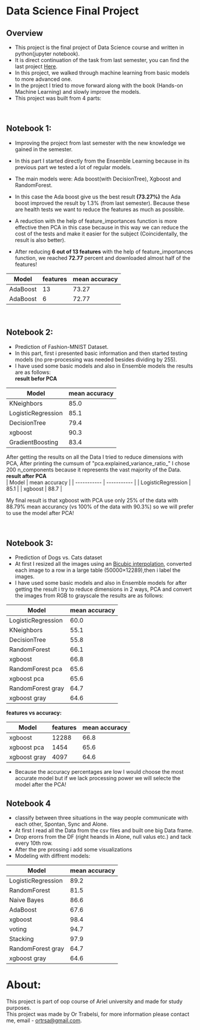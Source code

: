 # Data Science Final Project

## Overview 
- This project is the final project of Data Science course and written in python(jupyter notebook).    
- It is direct continuation of the task from last semester, you can find the last project [Here](https://github.com/ortrsa/Data_Science_Final_Project).
- In this project, we walked through machine learning from basic models to more advanced one.
- In the project I tried to move forward along with the book (Hands-on Machine Learning) and slowly improve the models.
- This project was built from 4 parts:    
  
<br/>

## Notebook 1:
- Improving the project from last semester with the new knowledge we gained in the semester. 
- In this part I started directly from the Ensemble Learning because in its previous part we tested a lot of regular models.  
- The main models were: Ada boost(with DecisionTree), Xgboost and RandomForest.  
  
- In this case the Ada boost give us the best result **(73.27%)** the Ada boost improved the result by 1.3% (from last semester).
Because these are health tests we want to reduce the features as much as possible.  

- A reduction with the help of feature_importances function is more effective then PCA in this case because in this way we can reduce the cost of the tests and make it easier for the subject (Coincidentally, the result is also better).

- After reducing **6 out of 13 features** with the help of feature_importances function, we reached **72.77** percent and downloaded almost half of the features!

| Model       | features     | mean accuracy |
| ----------- | -----------  | -----------  |
| AdaBoost    | 13           |     73.27    |
| AdaBoost    | 6            |     72.77    |

<br/>


  
## Notebook 2:
- Prediction of Fashion-MNIST Dataset.
- In this part, first i presented basic information and then started testing models (no pre-processing was needed besides dividing by 255).  
- I have used some basic models and also in Ensemble models the results are as follows:  
**result befor PCA**

| Model      | mean accuracy |
| ----------- | -----------  |
| KNeighbors         | 85.0  |
| LogisticRegression | 85.1  |
| DecisionTree       | 79.4  |
| xgboost            | 90.3  |
| GradientBoosting   | 83.4  | 

After getting the results on all the Data I tried to reduce dimensions with PCA, After printing the cumsum of "pca.explained_variance_ratio_" I chose 200 n_components because it represents the vast majority of the Data.  
**result after PCA**    
| Model      | mean accuracy |
| ----------- | -----------  |
| LogisticRegression | 85.1  |
| xgboost            | 88.7  |
 
My final result is that xgboost with PCA use only 25% of the data with 88.79% mean accurancy (vs 100% of the data with 90.3%) so we will prefer to use the model after PCA!


<br/>

## Notebook 3:
- Prediction of Dogs vs. Cats dataset  
- At first I resized all the images using an [Bicubic interpolation](https://en.wikipedia.org/wiki/Bicubic_interpolation), converted each image to a row in a large table (50000×12289),then i label the images.
- I have used some basic models and also in Ensemble models for after getting the result i try to reduce dimensions in 2 ways, PCA and convert the images from RGB to grayscale the results are as follows:

| Model      | mean accuracy |
| ----------- | -----------  |
| LogisticRegression | 60.0  |
| KNeighbors         | 55.1  |
| DecisionTree       | 55.8  |
| RandomForest       | 66.1  | 
| xgboost            | 66.8  |
| RandomForest pca   | 65.6  | 
| xgboost pca        | 65.6  |
| RandomForest gray  | 64.7  | 
| xgboost gray       | 64.6  |

**features vs accuracy:**

| Model       | features     | mean accuracy |
| ----------- | -----------  | -----------  |
| xgboost     | 12288        |     66.8     |
| xgboost pca | 1454         |     65.6     |
| xgboost gray| 4097         |     64.6     |

- Because the accuracy percentages are low I would choose the most accurate model but if we lack processing power we will selecte the model after the PCA!

## Notebook 4

- classify between three situations in the way people communicate with each other, Spontan, Sync and Alone.
- At first I read all the Data from the csv files and built one big Data frame.
- Drop erorrs from the DF (right heands in Alone, null valus etc.) and tack every 10th row.
- After the pre prossing i add some visualizations
- Modeling with diffrent models:

| Model      | mean accuracy |
| ----------- | -----------  |
| LogisticRegression | 89.2  |
| RandomForest       | 81.5  |
| Naive Bayes        | 86.6  |
| AdaBoost           | 67.6  |
| xgboost            | 98.4  |
| voting             | 94.7  | 
| Stacking           | 97.9  |
| RandomForest gray  | 64.7  | 
| xgboost gray       | 64.6  |




# About:
This project is part of oop course of Ariel university and made for study purposes.  
This project was made by Or Trabelsi, for more information please contact me, email - ortrsa@gmail.com.
